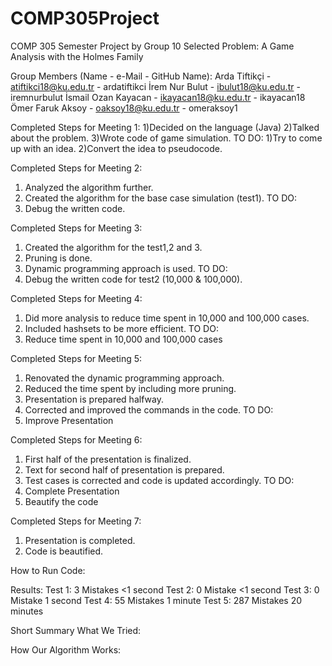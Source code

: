 # COMP305Project
COMP 305 Semester Project by Group 10
Selected Problem: A Game Analysis with the Holmes Family

Group Members (Name - e-Mail - GitHub Name):
Arda Tiftikçi - atiftikci18@ku.edu.tr - ardatiftikci
İrem Nur Bulut - ibulut18@ku.edu.tr - iremnurbulut
İsmail Ozan Kayacan - ikayacan18@ku.edu.tr - ikayacan18
Ömer Faruk Aksoy - oaksoy18@ku.edu.tr - omeraksoy1


Completed Steps for Meeting 1:
1)Decided on the language (Java)
2)Talked about the problem.
3)Wrote code of game simulation.
TO DO:
1)Try to come up with an idea.
2)Convert the idea to pseudocode.

Completed Steps for Meeting 2: 
1) Analyzed the algorithm further. 
2) Created the algorithm for the base case simulation (test1).
TO DO:
1) Debug the written code. 

Completed Steps for Meeting 3: 
1) Created the algorithm for the test1,2 and 3.
2) Pruning is done.
3) Dynamic programming approach is used. 
TO DO:
1) Debug the written code for test2 (10,000 & 100,000). 

Completed Steps for Meeting 4: 
1) Did more analysis to reduce time spent in 10,000 and 100,000 cases.
2) Included hashsets to be more efficient. 
TO DO:
1) Reduce time spent in 10,000 and 100,000 cases 

Completed Steps for Meeting 5: 
1) Renovated the dynamic programming approach.
2) Reduced the time spent by including more pruning. 
3) Presentation is prepared halfway. 
4) Corrected and improved the commands in the code.
TO DO:
1) Improve Presentation

Completed Steps for Meeting 6:
1) First half of the presentation is finalized.
2) Text for second half of presentation is prepared.
3) Test cases is corrected and code is updated accordingly.
TO DO:
1) Complete Presentation
2) Beautify the code

Completed Steps for Meeting 7:
1) Presentation is completed.
2) Code is beautified.

How to Run Code:

Results:
Test 1: 3 Mistakes <1 second
Test 2: 0 Mistake <1 second
Test 3: 0 Mistake 1 second
Test 4: 55 Mistakes 1 minute
Test 5: 287 Mistakes 20 minutes

Short Summary What We Tried:

How Our Algorithm Works:

